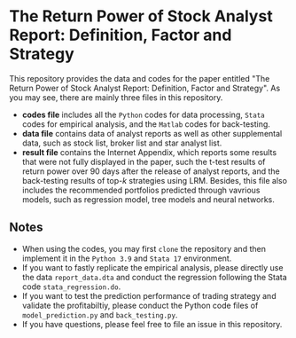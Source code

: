 # The Return Power of Stock Analyst Report: Definition, Factor and Strategy

This repository provides the data and codes for the paper entitled "The Return Power of Stock Analyst Report: Definition, Factor and Strategy". As you may see, there are mainly three files in this repository. 

- **codes file** includes all the `Python` codes for data processing, `Stata` codes for empirical analysis, and the `Matlab` codes for back-testing. 
- **data file** contains data of analyst reports as well as other supplemental data, such as stock list, broker list and star analyst list. 
- **result file** contains the Internet Appendix, which reports some results that were not fully displayed in the paper, such the t-test results of return power over 90 days after the release of analyst reports, and the back-testing results of top-*k* strategies using LRM. Besides, this file also includes the recommended portfolios predicted through vavrious models, such as regression model, tree models and neural networks. 


## Notes
- When using the codes, you may first `clone` the repository and then implement it in the `Python 3.9` and `Stata 17` environment. 
- If you want to fastly replicate the empirical analysis, please directly use the data `report_data.dta` and conduct the regression following the Stata code `stata_regression.do`. 
- If you want to test the prediction performance of trading strategy and validate the profitabiltiy, please conduct the Python code files of `model_prediction.py` and `back_testing.py`.
- If you have questions, please feel free to file an issue in this repository.
